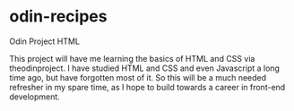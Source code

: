 # odin-recipes
Odin Project HTML

This project will have me learning the basics of HTML and CSS via theodinproject. I have studied HTML
and CSS and even Javascript a long time ago, but have forgotten most of it. So this will be a much needed
refresher in my spare time, as I hope to build towards a career in front-end development.